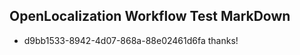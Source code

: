 ## OpenLocalization Workflow Test MarkDown
* d9bb1533-8942-4d07-868a-88e02461d6fa thanks!

<!--HONumber=Sep16_HO1-->


